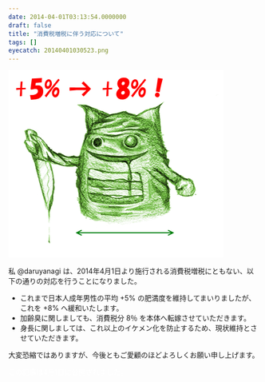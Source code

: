 ```yaml
---
date: 2014-04-01T03:13:54.0000000
draft: false
title: "消費税増税に伴う対応について"
tags: []
eyecatch: 20140401030523.png
---
```

<p><span itemscope itemtype="http://schema.org/Photograph"><img src="20140401030523.png" alt="f:id:daruyanagi:20140401030523p:plain" title="f:id:daruyanagi:20140401030523p:plain" class="hatena-fotolife" itemprop="image"></span></p><p>私 @daruyanagi は、2014年4月1日より施行される消費税増税にともない、以下の通りの対応を行うことになりました。</p>

<ul>
<li>これまで日本人成年男性の平均 +5% の肥満度を維持してまいりましたが、これを +8% へ緩和いたします。</li>
<li>加齢臭に関しましても、消費税分 8％ を本体へ転嫁させていただきます。</li>
<li>身長に関しましては、これ以上のイケメン化を防止するため、現状維持とさせていただきます。</li>
</ul><p>大変恐縮ではありますが、今後ともご愛顧のほどよろしくお願い申し上げます。</p><p><span style="color: #ffffff">この記事は4月1日に公開されました。</span></p>
